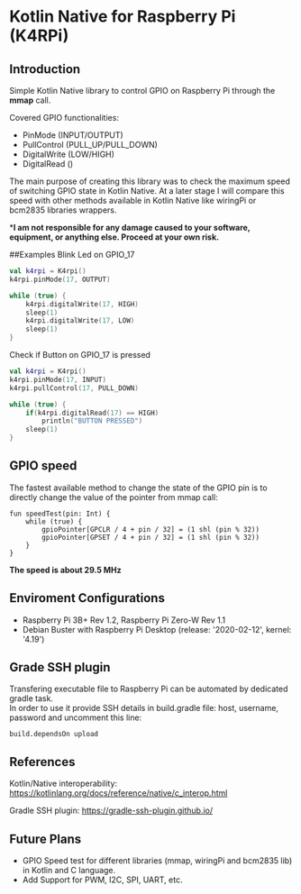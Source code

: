 # Kotlin Native for Raspberry Pi (K4RPi)
## Introduction
Simple Kotlin Native library to control GPIO on Raspberry Pi through the **mmap** call.

Covered GPIO functionalities:
- PinMode (INPUT/OUTPUT)
- PullControl (PULL_UP/PULL_DOWN)
- DigitalWrite (LOW/HIGH)
- DigitalRead ()

The main purpose of creating this library was to check the maximum speed of switching GPIO state in Kotlin Native.
At a later stage I will compare this speed with other methods available in Kotlin Native like wiringPi or bcm2835 libraries wrappers.

***I am not responsible for any damage caused to your software, equipment, or anything else. Proceed at your own risk.**

##Examples
Blink Led on GPIO_17
```kotlin
val k4rpi = K4rpi()
k4rpi.pinMode(17, OUTPUT)

while (true) {
    k4rpi.digitalWrite(17, HIGH)
    sleep(1)
    k4rpi.digitalWrite(17, LOW)
    sleep(1)
}
```

Check if Button on GPIO_17 is pressed
```kotlin
val k4rpi = K4rpi()
k4rpi.pinMode(17, INPUT)
k4rpi.pullControl(17, PULL_DOWN)

while (true) {
    if(k4rpi.digitalRead(17) == HIGH)
        println("BUTTON PRESSED")
    sleep(1)
}
```

## GPIO speed
The fastest available method to change the state of the GPIO pin is to directly change the value of the pointer from mmap call: 
```
fun speedTest(pin: Int) {
    while (true) {
        gpioPointer[GPCLR / 4 + pin / 32] = (1 shl (pin % 32))
        gpioPointer[GPSET / 4 + pin / 32] = (1 shl (pin % 32))
    }
}
```
**The speed is about 29.5 MHz**

## Enviroment Configurations
- Raspberry Pi 3B+ Rev 1.2, Raspberry Pi Zero-W Rev 1.1
- Debian Buster with Raspberry Pi Desktop (release: '2020-02-12', kernel: '4.19')

## Grade SSH plugin
Transfering executable file to Raspberry Pi can be automated by dedicated gradle task.\
In order to use it provide SSH details in build.gradle file: host, username, password and uncomment this line:
```
build.dependsOn upload
```  

## References 
Kotlin/Native interoperability:
https://kotlinlang.org/docs/reference/native/c_interop.html

Gradle SSH plugin:
https://gradle-ssh-plugin.github.io/

## Future Plans
- GPIO Speed test for different libraries (mmap, wiringPi and bcm2835 lib) in Kotlin and C language.
- Add Support for PWM, I2C, SPI, UART, etc.

